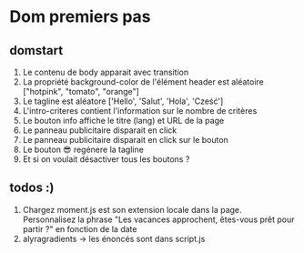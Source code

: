 # Dom premiers pas

## domstart

1. Le contenu de body apparait avec transition
1. La propriété background-color de l'élément header est aléatoire ["hotpink", "tomato", "orange"]
1. Le tagline est aléatore ['Hello', 'Salut', 'Hola', 'Cześć']
1. L'intro-criteres contient l'information sur le nombre de critères
1. Le bouton info affiche le titre (lang) et URL de la page
1. Le panneau publicitaire disparait en click
1. Le panneau publicitaire disparait en click sur le bouton
1. Le bouton 😎 regénere la tagline
1. Et si on voulait désactiver tous les boutons ?

## todos :)

1. Chargez moment.js est son extension locale dans la page.
   Personnalisez la phrase "Les vacances approchent, êtes-vous prêt pour partir ?" en fonction de la date
2. alyragradients -> les énoncés sont dans script.js


